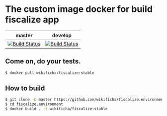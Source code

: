 # The custom image docker for build fiscalize app

| master  | develop  |
| :------------: | :------------: |
| [![Build Status](https://api.travis-ci.org/wikificha/fiscalize.environment.svg?branch=master)](https://travis-ci.org/wikificha/fiscalize.environment)  |  [![Build Status](https://api.travis-ci.org/wikificha/fiscalize.environment.svg?branch=develop)](https://travis-ci.org/wikificha/fiscalize.environment) |

## Come on, do your tests.

```bash
$ docker pull wikificha/fiscalize:stable
```

## How to build

```bash
$ git clone -b master https://github.com/wikificha/fiscalize.environment.git
$ cd fiscalize.environment
$ docker build . -t wikificha/fiscalize:stable
```

